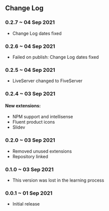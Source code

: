 ## Change Log

### 0.2.7 ~ 04 Sep 2021

- Change Log dates fixed

### 0.2.6 ~ 04 Sep 2021

- Failed on publish: Change Log dates fixed

### 0.2.5 ~ 04 Sep 2021

- LiveServer changed to FiveServer

### 0.2.4 ~ 03 Sep 2021

#### New extensions:
- NPM support and intellisense 
- Fluent product icons
- Slidev

### 0.2.0 ~ 03 Sep 2021

- Removed unused extensions
- Repository linked

### 0.1.0 ~ 03 Sep 2021
- This version was lost in the learning process

### 0.0.1 ~ 01 Sep 2021

- Initial release
